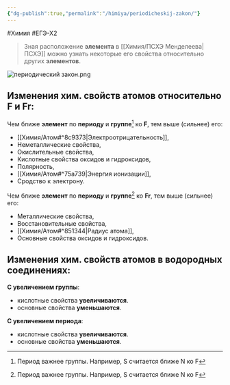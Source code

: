 ```yaml
---
{"dg-publish":true,"permalink":"/himiya/periodicheskij-zakon/"}
---
```


#Химия #ЕГЭ-Х2
> Зная расположение **элемента** в [[Химия/ПСХЭ Менделеева\|ПСХЭ]] можно узнать некоторые его свойства относительно других **элементов**.

![периодический закон.png](/img/user/files/%D0%BF%D0%B5%D1%80%D0%B8%D0%BE%D0%B4%D0%B8%D1%87%D0%B5%D1%81%D0%BA%D0%B8%D0%B9%20%D0%B7%D0%B0%D0%BA%D0%BE%D0%BD.png)
## Изменения хим. свойств атомов относительно **F** и **Fr**:
Чем ближе **элемент** по **периоду** и **группе**[^1] ко **F**, тем выше (сильнее) его:
- [[Химия/Атом#^8c9373\|Электроотрицательность]],
- Неметаллические свойства,
- Окислительные свойства,
- Кислотные свойства оксидов и гидроксидов,
- Полярность,
- [[Химия/Атом#^75a739\|Энергия ионизации]],
- Сродство к электрону.

Чем ближе **элемент** по **периоду** и **группе**[^1] ко **Fr**, тем выше (сильнее) его:
- Металлические свойства,
- Восстановительные свойства,
- [[Химия/Атом#^851344\|Радиус атома]],
- Основные свойства оксидов и гидроксидов.

## Изменения хим. свойств атомов в водородных соединениях:
**С увеличением группы**:
- кислотные свойства **увеличиваются**.
- основные свойства **уменьшаются**.

**С увеличением периода**:
- кислотные свойства **увеличиваются**.
- основные свойства **уменьшаются**.

[^1]: Период важнее группы. Например, S считается ближе N ко F